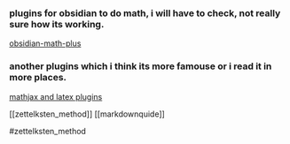 ### plugins for obsidian to do math, i will have to check, not really sure how its working.
[obsidian-math-plus](https://github.com/ocapraro/obsidian-math-plus)

### another plugins which i think its more famouse or i read it in more places.
[mathjax and latex plugins](https://publish.obsidian.md/hub/02+-+Community+Expansions/02.01+Plugins+by+Category/Mathjax+and+LaTeX+Plugins)

[[zettelksten_method]]
[[markdownquide]]

#zettelksten_method
